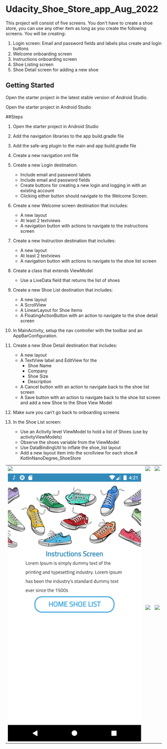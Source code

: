 # Udacity_Shoe_Store_app_Aug_2022
This project will consist of five screens. You don't have to create a shoe store, you can use any other item as long as you create the following screens. You will be creating:

1. Login screen: Email and password fields and labels plus create and login buttons
2. Welcome onboarding screen
3. Instructions onboarding screen
4. Shoe Listing screen
5. Shoe Detail screen for adding a new shoe

## Getting Started

Open the starter project in the latest stable version of Android Studio.

Open the starter project in Android Studio

##Steps

1. Open the starter project in Android Studio

2. Add the navigation libraries to the app build.gradle file

3. Add the safe-arg plugin to the main and app build.gradle file

4. Create a new navigation xml file

5. Create a new Login destination.

   * Include email and password labels 

   - Include email and password fields
   - Create buttons for creating a new login and logging in with an existing account
   - Clicking either button should navigate to the Welcome Screen.

6. Create a new Welcome screen destination that includes:

   * A new layout
   * At least 2 textviews
   * A navigation button with actions to navigate to the instructions screen

7. Create a new Instruction destination that includes:

   * A new layout
   * At least 2 textviews
   * A navigation button with actions to navigate to the shoe list screen

8. Create a class that extends ViewModel

   *  Use a LiveData field that returns the list of shoes

9. Create a new Shoe List destination that includes:

   * A new layout
   * A ScrollView
   * A LinearLayout for Shoe Items
   * A FloatingActionButton with an action to navigate to the shoe detail screen

10. In MainActivity, setup the nav controller with the toolbar and an AppBarConfiguration.

11. Create a new Shoe Detail destination that includes:

    * A new layout
    * A TextView label and EditView for the
      * Shoe Name
      * Company
      * Shoe Size
      * Description
    * A Cancel button with an action to navigate back to the shoe list screen
    * A Save button with an action to navigate back to the shoe list screen and add a new Shoe to the Shoe View Model

12. Make sure you can’t go back to onboarding screens

13. In the Shoe List screen:

    * Use an Activity level ViewModel to hold a list of Shoes (use by activityViewModels)
    * Observe the shoes variable from the ViewModel
    * Use DataBindingUtil to inflate the shoe_list layout
    * Add a new layout item into the scrollview for each shoe.# KotlinNanoDegree_ShoeStore
  

<p>

</p>

<table>
  <tr>
    <td>
       <img src = "https://user-images.githubusercontent.com/32135935/184718376-79b06262-0bd5-45a8-b4e8-52ea54e4860e.png"/>
    </td>
   <td>
    <img src = "https://user-images.githubusercontent.com/32135935/184718397-ec8b7967-c6cb-429e-9ee6-3edc10034f80.png"/>
   </td>
    <td>
       <img src = "https://user-images.githubusercontent.com/32135935/184718401-49755fee-823a-4f05-b68e-36c082c8791d.png"/>
    </td>
  </tr>
   <tr>
    <td>
       <img src = "https://raw.githubusercontent.com/alfayedoficial/Udacity_Shoe_Store_app_Aug_2022/master/img/Screenshot_4.png"/>
    </td>
    <td>
       <img src = "(https://user-images.githubusercontent.com/32135935/184718658-e352db6a-8bcd-498a-96f5-a66361a8f8b3.png"/>
    </td>
     <td>
       <img src = "https://user-images.githubusercontent.com/32135935/184718631-49dd0505-208f-472c-b743-9a6c0556b4d2.png"/>
    </td>
  </tr>
</table>
